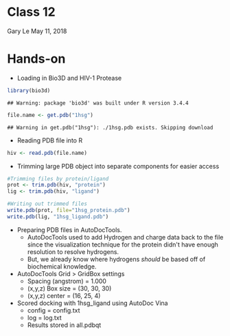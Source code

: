 Class 12
================
Gary Le
May 11, 2018

Hands-on
========

-   Loading in Bio3D and HIV-1 Protease

``` r
library(bio3d)
```

    ## Warning: package 'bio3d' was built under R version 3.4.4

``` r
file.name <- get.pdb("1hsg")
```

    ## Warning in get.pdb("1hsg"): ./1hsg.pdb exists. Skipping download

-   Reading PDB file into R

``` r
hiv <- read.pdb(file.name)
```

-   Trimming large PDB object into separate components for easier access

``` r
#Trimming files by protein/ligand
prot <- trim.pdb(hiv, "protein")
lig <- trim.pdb(hiv, "ligand")

#Writing out trimmed files
write.pdb(prot, file="1hsg_protein.pdb")
write.pdb(lig, "1hsg_ligand.pdb")
```

-   Preparing PDB files in AutoDocTools.
    -   AutoDocTools used to add Hydrogen and charge data back to the file since the visualization technique for the protein didn't have enough resolution to resolve hydrogens.
    -   But, we already know where hydrogens *should* be based off of biochemical knowledge.
-   AutoDocTools Grid &gt; GridBox settings
    -   Spacing (angstrom) = 1.000
    -   (x,y,z) Box size = (30, 30, 30)
    -   (x,y,z) center = (16, 25, 4)
-   Scored docking with 1hsg\_ligand using AutoDoc Vina
    -   config = config.txt
    -   log = log.txt
    -   Results stored in all.pdbqt
